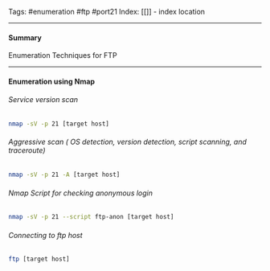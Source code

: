 Tags: #enumeration #ftp #port21 
Index: [[]] - index location 

---
#### Summary
Enumeration Techniques for FTP

---
#### Enumeration using Nmap

###### Service version scan

```sh
nmap -sV -p 21 [target host]
```

###### Aggressive scan ( OS detection, version detection, script scanning, and traceroute)

```sh 
nmap -sV -p 21 -A [target host]
```

###### Nmap Script for checking anonymous login

```sh
nmap -sV -p 21 --script ftp-anon [target host]
```

###### Connecting to ftp host

```sh
ftp [target host]
```
